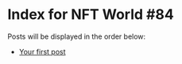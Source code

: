 # Index for NFT World #84
Posts will be displayed in the order below:

- [Your first post](./001-first.md)

